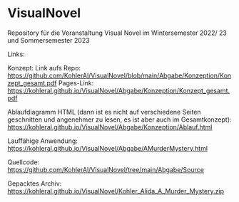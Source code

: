 # VisualNovel
Repository für die Veranstaltung Visual Novel im Wintersemester 2022/ 23 und Sommersemester 2023

Links: 


Konzept: 
Link aufs Repo: https://github.com/KohlerAl/VisualNovel/blob/main/Abgabe/Konzeption/Konzept_gesamt.pdf
Pages-Link: https://kohleral.github.io/VisualNovel/Abgabe/Konzeption/Konzept_gesamt.pdf

Ablaufdiagramm HTML (dann ist es nicht auf verschiedene Seiten geschnitten und angenehmer zu lesen, es ist aber auch im Gesamtkonzept): 
https://kohleral.github.io/VisualNovel/Abgabe/Konzeption/Ablauf.html

Lauffähige Anwendung:
https://kohleral.github.io/VisualNovel/Abgabe/AMurderMystery.html

Quellcode: 
https://github.com/KohlerAl/VisualNovel/tree/main/Abgabe/Source

Gepacktes Archiv: 
https://kohleral.github.io/VisualNovel/Kohler_Alida_A_Murder_Mystery.zip